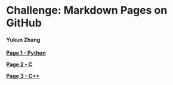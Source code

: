 # Challenge: Markdown Pages on GitHub
#### Yukun Zhang

**[Page 1 - Python][Python Page Link]** 

**[Page 2 - C][C Page Link]**

**[Page 3 - C++][CPP Page Link]**

[Python Page Link]: https://github.com/yukun2h4ng/MD-Challenge/blob/main/Python.md
[C Page Link]: https://github.com/yukun2h4ng/MD-Challenge/blob/main/C.md
[CPP Page Link]: https://github.com/yukun2h4ng/MD-Challenge/blob/main/CPP.md
